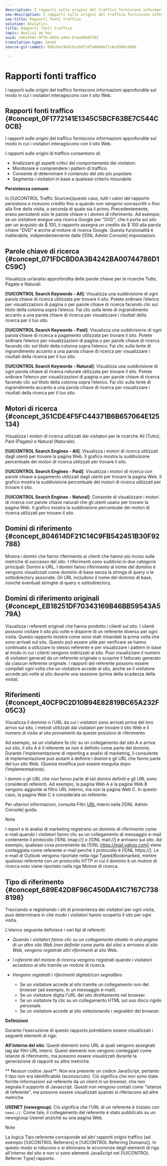 ```yaml
---
description: I rapporti sulle origini del traffico forniscono informazioni approfondite sul modo in cui i visitatori interagiscono con il sito Web.
seo-description: I rapporti sulle origini del traffico forniscono informazioni approfondite sul modo in cui i visitatori interagiscono con il sito Web.
seo-title: Rapporti fonti traffico
solution: Analytics
title: Rapporti fonti traffico
topic: Analisi ad hoc
uuid: 246afbdc-9f7b-4956-a44a-b7aad948f392
translation-type: tm+mt
source-git-commit: 0dbc8ac9b416ce50f197a884bb71c6cd389cd0bb

---
```



# Rapporti fonti traffico

I rapporti sulle origini del traffico forniscono informazioni approfondite sul modo in cui i visitatori interagiscono con il sito Web.

## Rapporti fonti traffico {#concept_0F1772141E1345C5BCF63BE7C544C0CB}

I rapporti sulle origini del traffico forniscono informazioni approfondite sul modo in cui i visitatori interagiscono con il sito Web.

I rapporti sulle origini di traffico consentono di:

* Analizzare gli aspetti critici del comportamento dei visitatori.
* Monitorare e comprendere i pattern di traffico.
* Consente di determinare il contenuto del sito più popolare.
* Segmenta i visitatori in base a qualsiasi criterio misurabile.

**Persistenza comune**

In [!UICONTROL Traffic Sources]questo caso, tutti i valori del rapporto persistono e ricevono credito fino a quando non vengono sovrascritti o fino alla fine della visita, a seconda di quale sia il primo. Precedentemente, erano persistenti solo le parole chiave e i domini di riferimento. Ad esempio, se un visitatore esegue una ricerca Google per "DVD", che li porta sul sito per un acquisto da $ 100, il rapporto assegna un credito da $ 100 alla parola chiave "DVD" e anche al motore di ricerca Google. Questa funzionalità è inalterabile, indipendentemente dalle [!DNL Admin Console] impostazioni.

## Parole chiave di ricerca {#concept_071FDCBD0A3B4242BA00744786D1C59C}

Visualizza un’analisi approfondita delle parole chiave per le ricerche Tutte, Pagate e Naturali.

<!-- 

c_reports_search_keyword.xml

 -->

**[!UICONTROL Search Keywords - All]**: Visualizza una suddivisione di ogni parola chiave di ricerca utilizzata per trovare il sito. Potete ordinare l’elenco per visualizzazioni di pagina o per parole chiave di ricerca facendo clic sul titolo della colonna sopra l’elenco. Fai clic sulla lente di ingrandimento accanto a una parola chiave di ricerca per visualizzare i risultati della ricerca per il tuo sito.

**[!UICONTROL Search Keywords - Paid]**: Visualizza una suddivisione di ogni parola chiave di ricerca a pagamento utilizzata per trovare il sito. Potete ordinare l’elenco per visualizzazioni di pagina o per parole chiave di ricerca facendo clic sul titolo della colonna sopra l’elenco. Fai clic sulla lente di ingrandimento accanto a una parola chiave di ricerca per visualizzare i risultati della ricerca per il tuo sito.

**[!UICONTROL Search Keywords - Natural]**: Visualizza una suddivisione di ogni parola chiave di ricerca naturale utilizzata per trovare il sito. Potete ordinare l’elenco per visualizzazioni di pagina o per parole chiave di ricerca facendo clic sul titolo della colonna sopra l’elenco. Fai clic sulla lente di ingrandimento accanto a una parola chiave di ricerca per visualizzare i risultati della ricerca per il tuo sito.

## Motori di ricerca {#concept_351CDE4F5FC44371B6B657064E125134}

Visualizza i motori di ricerca utilizzati dai visitatori per le ricerche All (Tutto), Paid (Pagato) e Natural (Naturale).

<!-- 

c_reports_search_engines.xml

 -->

**[!UICONTROL Search Engines - All]**: Visualizza i motori di ricerca utilizzati dagli utenti per trovare la pagina Web. Il grafico mostra la suddivisione percentuale dei motori di ricerca utilizzati per trovare il sito.

**[!UICONTROL Search Engines - Paid]**: Visualizza i motori di ricerca con parole chiave a pagamento utilizzati dagli utenti per trovare la pagina Web. Il grafico mostra la suddivisione percentuale dei motori di ricerca utilizzati per trovare il sito.

**[!UICONTROL Search Engines - Natural]**: Consente di visualizzare i motori di ricerca con parole chiave naturali che gli utenti usano per trovare la pagina Web. Il grafico mostra la suddivisione percentuale dei motori di ricerca utilizzati per trovare il sito.

## Domini di riferimento {#concept_804614DF21C14C9FB542451B30F92788}

<!-- 

c_reports_ref_domains.xml

 -->

Mostra i domini che fanno riferimento ai clienti che hanno più inciso sulle metriche di successo del sito. I riferimenti sono suddivisi in due categorie principali: Domini e URL. I domini fanno riferimento al nome del dominio e vengono visualizzati come dominio di base senza la stringa di query o le sottodirectory associate. Gli URL includono il nome del dominio di base, nonché eventuali stringhe di query o sottodirectory.

## Domini di riferimento originali {#concept_EB18251DF70343169B46BB59543A579A}

<!-- 

c_reports_original_ref_domains.xml

 -->

Visualizza i referenti originali che hanno prodotto i clienti sul sito. I clienti possono visitare il sito più volte e disporre di un referente diverso per ogni visita. Questo rapporto mostra come sono stati rimandati la prima volta che sono arrivati sul sito. Questo può essere utile per verificare se hanno continuato a utilizzare lo stesso referente e per visualizzare i pattern in base al modo in cui i clienti vengono indirizzati al sito. Puoi visualizzare il numero di visitatori generati da un referente originale o scoprire il fatturato generato da ciascun referente originale. I rapporti del referente possono essere compilati ogni volta che un visitatore accede al sito, anche se il visitatore accede più volte al sito durante una sessione (prima della scadenza della visita).

## Riferimenti {#concept_40CF9C2D10B94E82819BC65A232F05C3}

Visualizza il dominio o l’URL da cui i visitatori sono arrivati prima del loro arrivo sul sito, i metodi utilizzati dai visitatori per trovare il sito Web e il numero di visite al sito provenienti da queste posizioni di riferimento.

<!-- 

c_reports_referrers.xml

 -->

Ad esempio, se un visitatore fa clic su un collegamento dal sito A e arriva sul sito, il sito A è il referente se non è definito come parte del dominio. Durante l'implementazione di reporting e analisi di marketing, il consulente di implementazione può aiutarti a definire i domini e gli URL che fanno parte del tuo sito Web. (Questa modifica può essere eseguita dopo l’implementazione).

I domini o gli URL che non fanno parte di tali domini definiti e gli URL sono considerati referenti. Ad esempio, la pagina Web A e la pagina Web B vengono aggiunte al filtro URL interno, ma non la pagina Web C. In questo caso, la pagina Web C è considerata un referente.

Per ulteriori informazioni, consulta Filtri [URL](https://marketing.adobe.com/resources/help/en_US/reference/internal_URL_filter_admin.html) interni nella [!DNL Admin Console] guida.

>[!NOTE]
>
>I report e le analisi di marketing registrano un dominio di riferimento come e-mail quando i visitatori fanno clic su un collegamento di messaggio e-mail contenente il protocollo [!DNL imap://] o [!DNL mail://] e arrivano sul sito. Ad esempio, qualsiasi cosa proveniente da [!DNL https://mail.yahoo.com] viene conteggiata come referente e-mail perché il protocollo è [!DNL https://]. Le e-mail di Outlook vengono riportate nella riga Typed/Bookmarked, mentre qualsiasi referente con un protocollo HTTP in cui il dominio è un motore di ricerca noto viene riportato nella riga Motore di ricerca.

## Tipo di riferimento {#concept_689E42D8F96C450DA41C7167C7388198}

Tracciando e registrando i siti di provenienza dei visitatori per ogni visita, puoi determinare in che modo i visitatori hanno scoperto il sito per ogni visita.

<!-- 

c_reports_ref_types.xml

 -->

L'elenco seguente definisce i vari tipi di referenti:

* *Quando i visitatori fanno clic su un collegamento situato in una pagina di un altro sito Web (non definito come parte del sito) e arrivano al sito Web, vengono registrati altri riferimenti* al sito Web.
* *I referenti del motore* di ricerca vengono registrati quando i visitatori accedono al sito tramite un motore di ricerca.
* *Vengono registrati i riferimenti digitati/con segnalibro*

   * Se un visitatore accede al sito tramite un collegamento non del browser (ad esempio, in un messaggio e-mail).
   * Se un visitatore digita l’URL del sito direttamente nel browser.
   * Se un visitatore fa clic su un collegamento HTML sul suo disco rigido personale.
   * Se un visitatore accede al sito selezionando i segnalibri del browser.

**Definizioni**

Durante l'esecuzione di questo rapporto potrebbero essere visualizzati i seguenti elementi di riga:

**All'interno del sito**: Questi elementi sono URL ai quali vengono assegnati tag dai filtri URL interni. Questi elementi non vengono conteggiati come istanze di riferimento, ma possono essere visualizzati durante la generazione di rapporti su altre metriche.

** Nessun codice Java**: Non era presente un codice JavaScript, pertanto il tipo non era identificabile (sconosciuto). Ciò significa che non sono state fornite informazioni sul referente da un client in un browser, che non segnala il supporto di Javascript. Questi non vengono contati come "istanze di referente", ma possono essere visualizzati quando si riferiscono ad altre metriche.

**USENET (newsgroup)**: Ciò significa che l'URL di un referente è iniziato con `news://`. Come tale, il collegamento del referente è stato pubblicato su un newsgroup Usenet anziché su una pagina Web.

>[!NOTE]
>
>La logica Tipo referente corrisponde ad altri rapporti origini traffico (ad esempio [!UICONTROL Referrers] e [!UICONTROL Referring Domains]). In questo modo si riducono o si eliminano le occorrenze degli elementi di riga all'interno del sito e non vi sono elementi JavaScript nel [!UICONTROL Referrer Type] rapporto.

